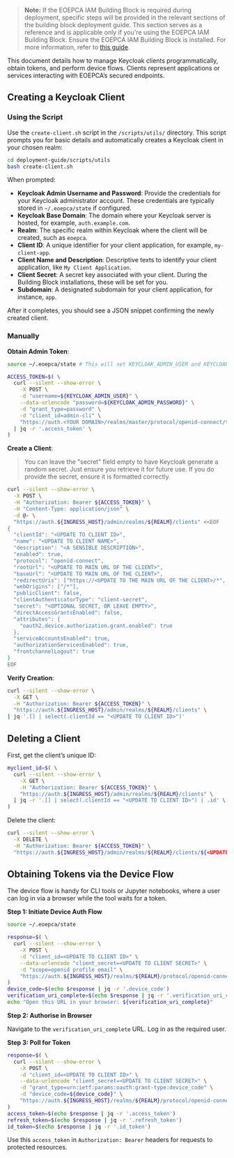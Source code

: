 > **Note:** If the EOEPCA IAM Building Block is required during deployment, specific steps will be provided in the relevant sections of the building block deployment guide. This section serves as a reference and is applicable only if you're using the EOEPCA IAM Building Block. Ensure the EOEPCA IAM Building Block is installed. For more information, refer to [this guide](./main-iam.md).


This document details how to manage Keycloak clients programmatically, obtain tokens, and perform device flows. Clients represent applications or services interacting with EOEPCA’s secured endpoints.


## Creating a Keycloak Client

### Using the Script

Use the `create-client.sh` script in the `/scripts/utils/` directory. This script prompts you for basic details and automatically creates a Keycloak client in your chosen realm:

```bash
cd deployment-guide/scripts/utils
bash create-client.sh
```

When prompted:

- **Keycloak Admin Username and Password**: Provide the credentials for your Keycloak administrator account. These credentials are typically stored in `~/.eoepca/state` if configured.
- **Keycloak Base Domain**: The domain where your Keycloak server is hosted, for example, `auth.example.com`.
- **Realm**: The specific realm within Keycloak where the client will be created, such as `eoepca`.
- **Client ID**: A unique identifier for your client application, for example, `my-client-app`.
- **Client Name and Description**: Descriptive texts to identify your client application, like `My Client Application`.
- **Client Secret**: A secret key associated with your client. During the Building Block installations, these will be set for you.
- **Subdomain**: A designated subdomain for your client application, for instance, `app`.

After it completes, you should see a JSON snippet confirming the newly created client.


### Manually

**Obtain Admin Token**:

```bash
source ~/.eoepca/state # This will set KEYCLOAK_ADMIN_USER and KEYCLOAK_ADMIN_PASSWORD into your environment

ACCESS_TOKEN=$( \
  curl --silent --show-error \
    -X POST \
    -d "username=${KEYCLOAK_ADMIN_USER}" \
    --data-urlencode "password=${KEYCLOAK_ADMIN_PASSWORD}" \
    -d "grant_type=password" \
    -d "client_id=admin-cli" \
    "https://auth.<YOUR DOMAIN>/realms/master/protocol/openid-connect/token" \
  | jq -r '.access_token' \
)
```

**Create a Client**:

> You can leave the "secret" field empty to have Keycloak generate a random secret. Just ensure you retrieve it for future use. If you do provide the secret, ensure it is formatted correctly.

```bash
curl --silent --show-error \
  -X POST \
  -H "Authorization: Bearer ${ACCESS_TOKEN}" \
  -H "Content-Type: application/json" \
  -d @- \
  "https://auth.${INGRESS_HOST}/admin/realms/${REALM}/clients" <<EOF
{
  "clientId": "<UPDATE TO CLIENT ID>",
  "name": "<UPDATE TO CLIENT NAME>",
  "description": "<A SENSIBLE DESCRIPTION>",
  "enabled": true,
  "protocol": "openid-connect",
  "rootUrl": "<UPDATE TO MAIN URL OF THE CLIENT>",
  "baseUrl": "<UPDATE TO MAIN URL OF THE CLIENT>",
  "redirectUris": ["https://<UPDATE TO THE MAIN URL OF THE CLIENT>/*", "/*"],
  "webOrigins": ["/*"],
  "publicClient": false,
  "clientAuthenticatorType": "client-secret",
  "secret": "<OPTIONAL SECRET, OR LEAVE EMPTY>",
  "directAccessGrantsEnabled": false,
  "attributes": {
    "oauth2.device.authorization.grant.enabled": true
  },
  "serviceAccountsEnabled": true,
  "authorizationServicesEnabled": true,
  "frontchannelLogout": true
}
EOF
```

**Verify Creation**:

```bash
curl --silent --show-error \
  -X GET \
  -H "Authorization: Bearer ${ACCESS_TOKEN}" \
  "https://auth.${INGRESS_HOST}/admin/realms/${REALM}/clients" \
| jq '.[] | select(.clientId == "<UPDATE TO CLIENT ID>")'
```

## Deleting a Client

First, get the client’s unique ID:

```bash
myclient_id=$( \
  curl --silent --show-error \
    -X GET \
    -H "Authorization: Bearer ${ACCESS_TOKEN}" \
    "https://auth.${INGRESS_HOST}/admin/realms/${REALM}/clients" \
  | jq -r '.[] | select(.clientId == "<UPDATE TO CLIENT ID>") | .id' \
)
```

Delete the client:

```bash
curl --silent --show-error \
  -X DELETE \
  -H "Authorization: Bearer ${ACCESS_TOKEN}" \
  "https://auth.${INGRESS_HOST}/admin/realms/${REALM}/clients/${<UPDATE TO CLIENT ID>}"
```

## Obtaining Tokens via the Device Flow

The device flow is handy for CLI tools or Jupyter notebooks, where a user can log in via a browser while the tool waits for a token.

**Step 1: Initiate Device Auth Flow**

```bash
source ~/.eoepca/state

response=$( \
  curl --silent --show-error \
    -X POST \
    -d "client_id=<UPDATE TO CLIENT ID>" \
    --data-urlencode "client_secret=<UPDATE TO CLIENT SECRET>" \
    -d "scope=openid profile email" \
    "https://auth.${INGRESS_HOST}/realms/${REALM}/protocol/openid-connect/auth/device" \
)
device_code=$(echo $response | jq -r '.device_code')
verification_uri_complete=$(echo $response | jq -r '.verification_uri_complete')
echo "Open this URL in your browser: ${verification_uri_complete}"
```

**Step 2: Authorise in Browser**

Navigate to the `verification_uri_complete` URL. Log in as the required user.


**Step 3: Poll for Token**

```bash
response=$( \
  curl --silent --show-error \
    -X POST \
    -d "client_id=<UPDATE TO CLIENT ID>" \
    --data-urlencode "client_secret=<UPDATE TO CLIENT SECRET>" \
    -d "grant_type=urn:ietf:params:oauth:grant-type:device_code" \
    -d "device_code=${device_code}" \
    "https://auth.${INGRESS_HOST}/realms/${REALM}/protocol/openid-connect/token" \
)
access_token=$(echo $response | jq -r '.access_token')
refresh_token=$(echo $response | jq -r '.refresh_token')
id_token=$(echo $response | jq -r '.id_token')
```

Use this `access_token` in `Authorization: Bearer` headers for requests to protected resources.

